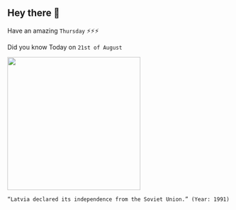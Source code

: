 ## Hey there 👋
Have an amazing `Thursday` ⚡⚡⚡

Did you know Today on `21st of August`
 
 [<img src="http://migis.eu/wp-content/uploads/2017/12/lv383.png" width="300" />](https://en.wikipedia.org/wiki/On_the_Restoration_of_Independence_of_the_Republic_of_Latvia#:~:text=On%2021%20August%201991) 
 ```
“Latvia declared its independence from the Soviet Union.” (Year: 1991)
```
